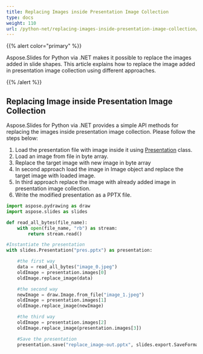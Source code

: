 ```yaml
---
title: Replacing Images inside Presentation Image Collection
type: docs
weight: 110
url: /python-net/replacing-images-inside-presentation-image-collection/
---
```


{{% alert color="primary" %}} 

Aspose.Slides for Python via .NET makes it possible to replace the images added in slide shapes. This article explains how to replace the image added in presentation image collection using different approaches.

{{% /alert %}} 
## **Replacing Image inside Presentation Image Collection**
Aspose.Slides for Python via .NET provides a simple API methods for replacing the images inside presentation image collection. Please follow the steps below:

1. Load the presentation file with image inside it using [Presentation](https://apireference.aspose.com/slides/python-net/aspose.slides/presentation) class.
1. Load an image from file in byte array.
1. Replace the target image with new image in byte array
1. In second approach load the image in Image object and replace the target image with loaded image.
1. In third approach replace the image with already added image in presentation image collection.
1. Write the modified presentation as a PPTX file.

```py
import aspose.pydrawing as draw
import aspose.slides as slides

def read_all_bytes(file_name):
    with open(file_name, "rb") as stream:
        return stream.read()

#Instantiate the presentation
with slides.Presentation("pres.pptx") as presentation:

    #the first way
    data = read_all_bytes("image_0.jpeg")
    oldImage = presentation.images[0]
    oldImage.replace_image(data)

    #the second way
    newImage = draw.Image.from_file("image_1.jpeg")
    oldImage = presentation.images[1]
    oldImage.replace_image(newImage)

    #the third way
    oldImage = presentation.images[2]
    oldImage.replace_image(presentation.images[3])

    #Save the presentation
    presentation.save("replace_image-out.pptx", slides.export.SaveFormat.PPTX)
```

